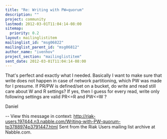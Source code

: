 ```yaml
---
title: "Re: Writing with PW=quorum"
description: ""
project: community
lastmod: 2012-03-01T11:04:14-08:00
sitemap:
  priority: 0.2
layout: mailinglistitem
mailinglist_id: "msg06822"
mailinglist_parent_id: "msg06812"
author_name: "ivenhov"
project_section: "mailinglistitem"
sent_date: 2012-03-01T11:04:14-08:00
---
```



That's perfect and exactly what I needed. Basically I want to make sure that
write does not happen in case of network partitioning, which PW was made for
I presume.
If PR/PW is defined/set on a bucket, do write and read still care about W
and R settings?
If yes, then I guess for every read, write only following settings are valid
PR&lt;=R and PW&lt;=W ?

Daniel

--
View this message in context: 
http://riak-users.197444.n3.nabble.com/Writing-with-PW-quorum-tp3788974p3791447.html
Sent from the Riak Users mailing list archive at Nabble.com.

